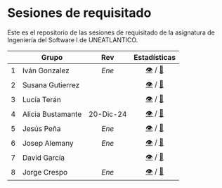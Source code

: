 # Sesiones de requisitado

Este es el repositorio de las sesiones de requisitado de la asignatura de Ingeniería del Software I de UNEATLANTICO.

<div align=center>

| |Grupo|Rev|Estadísticas|
|-|-|:-:|:-:|
|1|Iván Gonzalez    |*Ene*|[👁️](https://github.com/celiabecerril/24-25-IdSw1-SDR/graphs/contributors) / [📒](https://github.com/celiabecerril/24-25-IdSw1-SDR)|
|2|Susana Gutierrez ||[👁️](https://github.com/DavidGarciaCosta/24-25-IdSw1-SDR/graphs/contributors) / [📒](https://github.com/DavidGarciaCosta/24-25-IdSw1-SDR)|
|3|Lucía Terán      ||[👁️](https://github.com/Dievex/24-25-IdSw1-SDR/graphs/contributors) / [📒](https://github.com/Dievex/24-25-IdSw1-SDR)|
|4|Alicia Bustamante|20-Dic-24|[👁️](https://github.com/TheMoys/24-25-IdSw1-SDR/graphs/contributors) / [📒](https://github.com/TheMoys/24-25-IdSw1-SDR)|
|5|Jesús Peña       |*Ene*|[👁️](https://github.com/0xJVR/24-25-IdSw1-SDR/graphs/contributors) / [📒](https://github.com/0xJVR/24-25-IdSw1-SDR)|
|6|Josep Alemany    |*Ene*|[👁️](https://github.com/miguelgomez75/24-25-IdSw1-SDR/graphs/contributors) / [📒](https://github.com/miguelgomez75/24-25-IdSw1-SDR)|
|7|David García     ||[👁️](https://github.com/ikercelaya/24-25-IdSw1-SDR/graphs/contributors) / [📒](https://github.com/ikercelaya/24-25-IdSw1-SDR)|
|8|Jorge Crespo     |*Ene*|[👁️](https://github.com/natiicruuz/24-25-IdSw1-SDR/graphs/contributors) / [📒](https://github.com/natiicruuz/24-25-IdSw1-SDR)|
  
</div>
